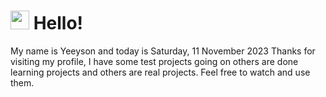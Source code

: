 <h1>
    <img src="https://emojis.slackmojis.com/emojis/images/1643510097/45343/hi.gif?1643510097" width="30"/> 
    Hello!
 </h1>
 <p>
    My name is Yeeyson and today is Saturday, 11 November 2023
    Thanks for visiting my profile, I have some test projects going on others are done learning projects and others are real projects.
    Feel free to watch and use them.
 </p>